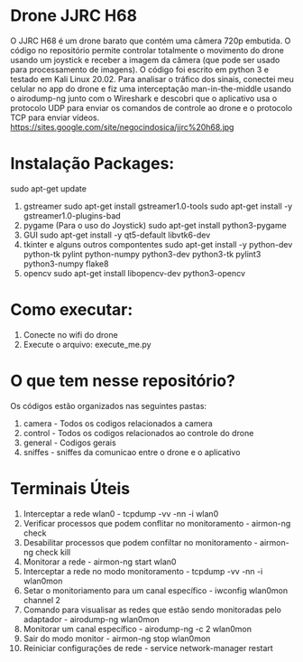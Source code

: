 # Drone JJRC H68
O JJRC H68 é um drone barato que contém uma câmera 720p embutida. O código no repositório permite controlar totalmente o movimento do drone usando um joystick e receber a imagem da câmera (que pode ser usado para processamento de imagens). O código foi escrito em python 3 e testado em Kali Linux 20.02.
Para analisar o tráfico dos sinais, conectei meu celular no app do drone e fiz uma interceptação man-in-the-middle usando o airodump-ng junto com o Wireshark e descobri que o aplicativo usa o protocolo UDP para enviar os comandos de controle ao drone e o protocolo TCP para enviar vídeos.
https://sites.google.com/site/negocindosica/jjrc%20h68.jpg

# Instalação Packages:
sudo apt-get update
1) gstreamer
sudo apt-get install gstreamer1.0-tools
sudo apt-get install -y gstreamer1.0-plugins-bad
2) pygame (Para o uso do Joystick)
sudo apt-get install python3-pygame
3) GUI
sudo apt-get install -y qt5-default libvtk6-dev
4) tkinter e alguns outros compontentes
sudo apt-get install -y python-dev  python-tk  pylint  python-numpy  python3-dev python3-tk pylint3 python3-numpy flake8
5) opencv
sudo apt-get install libopencv-dev python3-opencv
# Como executar:
1) Conecte no wifi do drone
2) Execute o arquivo: execute_me.py
# O que tem nesse repositório?
Os códigos estão organizados nas seguintes pastas:
1) camera - Todos os codigos relacionados a camera
2) control - Todos os codigos relacionados ao controle do drone
3) general - Codigos gerais
4) sniffes - sniffes da comunicao entre o drone e o aplicativo 
# Terminais Úteis
1) Interceptar a rede wlan0 - tcpdump -vv -nn -i wlan0
2) Verificar processos que podem conflitar no monitoramento - airmon-ng check 
3) Desabilitar processos que podem confiltar no monitoramento - airmon-ng check kill
4) Monitorar a rede - airmon-ng start wlan0
5) Interceptar a rede no modo monitoramento - tcpdump -vv -nn -i wlan0mon
6) Setar o monitoriamento para um canal específico - iwconfig wlan0mon channel 2
7) Comando para visualisar as redes que estão sendo monitoradas pelo adaptador - airodump-ng wlan0mon
8) Monitorar um canal específico - airodump-ng -c 2 wlan0mon
9) Sair do modo monitor - airmon-ng stop wlan0mon
10) Reiniciar configurações de rede - service network-manager restart

